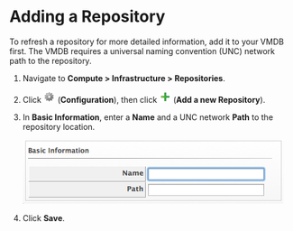 # Adding a Repository

To refresh a repository for more detailed information, add it to your
VMDB first. The VMDB requires a universal naming convention (UNC)
network path to the repository.

1.  Navigate to **Compute > Infrastructure > Repositories**.

2.  Click ![1847](../images/1847.png) (**Configuration**), then click
    ![1848](../images/1848.png) (**Add a new Repository**).

3.  In **Basic Information**, enter a **Name** and a UNC network
    **Path** to the repository location.

    ![2240](../images/2240.png)

4.  Click **Save**.
